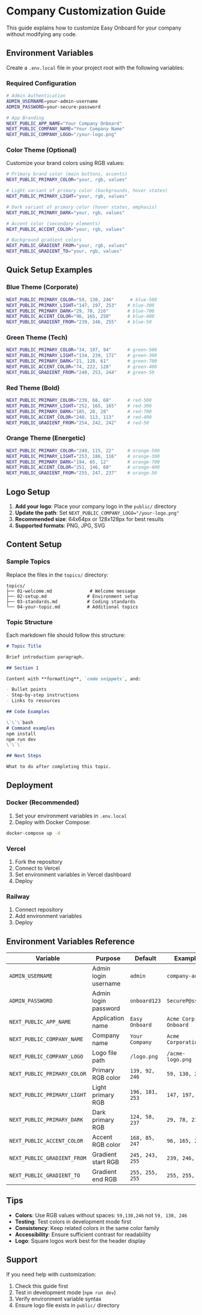 # Company Customization Guide

This guide explains how to customize Easy Onboard for your company without modifying any code.

## Environment Variables

Create a `.env.local` file in your project root with the following variables:

### Required Configuration

```bash
# Admin Authentication
ADMIN_USERNAME=your-admin-username
ADMIN_PASSWORD=your-secure-password

# App Branding
NEXT_PUBLIC_APP_NAME="Your Company Onboard"
NEXT_PUBLIC_COMPANY_NAME="Your Company Name"
NEXT_PUBLIC_COMPANY_LOGO="/your-logo.png"
```

### Color Theme (Optional)

Customize your brand colors using RGB values:

```bash
# Primary brand color (main buttons, accents)
NEXT_PUBLIC_PRIMARY_COLOR="your, rgb, values"

# Light variant of primary color (backgrounds, hover states)
NEXT_PUBLIC_PRIMARY_LIGHT="your, rgb, values"

# Dark variant of primary color (hover states, emphasis)
NEXT_PUBLIC_PRIMARY_DARK="your, rgb, values"

# Accent color (secondary elements)
NEXT_PUBLIC_ACCENT_COLOR="your, rgb, values"

# Background gradient colors
NEXT_PUBLIC_GRADIENT_FROM="your, rgb, values"
NEXT_PUBLIC_GRADIENT_TO="your, rgb, values"
```

## Quick Setup Examples

### Blue Theme (Corporate)
```bash
NEXT_PUBLIC_PRIMARY_COLOR="59, 130, 246"      # blue-500
NEXT_PUBLIC_PRIMARY_LIGHT="147, 197, 253"    # blue-300
NEXT_PUBLIC_PRIMARY_DARK="29, 78, 216"       # blue-700
NEXT_PUBLIC_ACCENT_COLOR="96, 165, 250"      # blue-400
NEXT_PUBLIC_GRADIENT_FROM="239, 246, 255"    # blue-50
```

### Green Theme (Tech)
```bash
NEXT_PUBLIC_PRIMARY_COLOR="34, 197, 94"      # green-500
NEXT_PUBLIC_PRIMARY_LIGHT="134, 239, 172"    # green-300
NEXT_PUBLIC_PRIMARY_DARK="21, 128, 61"       # green-700
NEXT_PUBLIC_ACCENT_COLOR="74, 222, 128"      # green-400
NEXT_PUBLIC_GRADIENT_FROM="240, 253, 244"    # green-50
```

### Red Theme (Bold)
```bash
NEXT_PUBLIC_PRIMARY_COLOR="239, 68, 68"      # red-500
NEXT_PUBLIC_PRIMARY_LIGHT="252, 165, 165"    # red-300
NEXT_PUBLIC_PRIMARY_DARK="185, 28, 28"       # red-700
NEXT_PUBLIC_ACCENT_COLOR="248, 113, 113"     # red-400
NEXT_PUBLIC_GRADIENT_FROM="254, 242, 242"    # red-50
```

### Orange Theme (Energetic)
```bash
NEXT_PUBLIC_PRIMARY_COLOR="249, 115, 22"     # orange-500
NEXT_PUBLIC_PRIMARY_LIGHT="253, 186, 116"    # orange-300
NEXT_PUBLIC_PRIMARY_DARK="194, 65, 12"       # orange-700
NEXT_PUBLIC_ACCENT_COLOR="251, 146, 60"      # orange-400
NEXT_PUBLIC_GRADIENT_FROM="255, 247, 237"    # orange-50
```

## Logo Setup

1. **Add your logo**: Place your company logo in the `public/` directory
2. **Update the path**: Set `NEXT_PUBLIC_COMPANY_LOGO="/your-logo.png"`
3. **Recommended size**: 64x64px or 128x128px for best results
4. **Supported formats**: PNG, JPG, SVG

## Content Setup

### Sample Topics

Replace the files in the `topics/` directory:

```
topics/
├── 01-welcome.md              # Welcome message
├── 02-setup.md               # Environment setup
├── 03-standards.md           # Coding standards
└── 04-your-topic.md          # Additional topics
```

### Topic Structure

Each markdown file should follow this structure:

```markdown
# Topic Title

Brief introduction paragraph.

## Section 1

Content with **formatting**, `code snippets`, and:

- Bullet points
- Step-by-step instructions
- Links to resources

## Code Examples

\`\`\`bash
# Command examples
npm install
npm run dev
\`\`\`

## Next Steps

What to do after completing this topic.
```

## Deployment

### Docker (Recommended)

1. Set your environment variables in `.env.local`
2. Deploy with Docker Compose:

```bash
docker-compose up -d
```

### Vercel

1. Fork the repository
2. Connect to Vercel
3. Set environment variables in Vercel dashboard
4. Deploy

### Railway

1. Connect repository
2. Add environment variables
3. Deploy

## Environment Variables Reference

| Variable | Purpose | Default | Example |
|----------|---------|---------|---------|
| `ADMIN_USERNAME` | Admin login username | `admin` | `company-admin` |
| `ADMIN_PASSWORD` | Admin login password | `onboard123` | `SecureP@ss123` |
| `NEXT_PUBLIC_APP_NAME` | Application name | `Easy Onboard` | `Acme Corp Onboard` |
| `NEXT_PUBLIC_COMPANY_NAME` | Company name | `Your Company` | `Acme Corporation` |
| `NEXT_PUBLIC_COMPANY_LOGO` | Logo file path | `/logo.png` | `/acme-logo.png` |
| `NEXT_PUBLIC_PRIMARY_COLOR` | Primary RGB color | `139, 92, 246` | `59, 130, 246` |
| `NEXT_PUBLIC_PRIMARY_LIGHT` | Light primary RGB | `196, 181, 253` | `147, 197, 253` |
| `NEXT_PUBLIC_PRIMARY_DARK` | Dark primary RGB | `124, 58, 237` | `29, 78, 216` |
| `NEXT_PUBLIC_ACCENT_COLOR` | Accent RGB color | `168, 85, 247` | `96, 165, 250` |
| `NEXT_PUBLIC_GRADIENT_FROM` | Gradient start RGB | `245, 243, 255` | `239, 246, 255` |
| `NEXT_PUBLIC_GRADIENT_TO` | Gradient end RGB | `255, 255, 255` | `255, 255, 255` |

## Tips

- **Colors**: Use RGB values without spaces: `59,130,246` not `59, 130, 246`
- **Testing**: Test colors in development mode first
- **Consistency**: Keep related colors in the same color family
- **Accessibility**: Ensure sufficient contrast for readability
- **Logo**: Square logos work best for the header display

## Support

If you need help with customization:

1. Check this guide first
2. Test in development mode (`npm run dev`)
3. Verify environment variable syntax
4. Ensure logo file exists in `public/` directory
